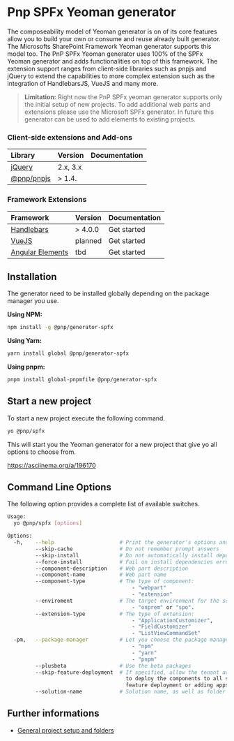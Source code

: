 # Pnp SPFx Yeoman generator
The composeability model of Yeoman generator is on of its core features allow you to build your own or consume and reuse already built generator. The Microsofts SharePoint Framework Yeoman generator supports this model too.
The PnP SPFx Yeoman generator uses 100% of the SPFx Yeoman generator and adds functionalities on top of this framework.
The extension support ranges from client-side libraries such as pnpjs and jQuery to extend the capabilities to more complex extension such as the integration of HandlebarsJS, VueJS and many more.

> **Limitation:** Right now the PnP SPFx yeoman generator supports only the initial setup of new projects. To add additional web parts and extensions please use the Microsoft SPFx generator. In future this generator can be used to add elements to existing projects.

### Client-side extensions and Add-ons

| Library | Version | Documentation |
|:--|:--|:--|
| [jQuery](http://jquery.com) | 2.x, 3.x | |
| [@pnp/pnpjs](https://github.com/pnp/pnpjs) | > 1.4. | |

### Framework Extensions

| Framework | Version | Documentation |
|:--|:--|:--|
| [Handlebars](http://handlebarsjs.com) | > 4.0.0 | Get started |
| [VueJS](https://vuejs.org) | planned | Get started |
| [Angular Elements](https://angular.io/guide/elements) | tbd |  Get started |

## Installation

The generator need to be installed globally depending on the package manager you use.

**Using NPM:**
```sh
npm install -g @pnp/generator-spfx
```

**Using Yarn:**
```sh
yarn install global @pnp/generator-spfx
```

**Using pnpm:**
```sh
pnpm install global-pnpmfile @pnp/generator-spfx
```


## Start a new project

To start a new project execute the following command.

```sh
yo @pnp/spfx
```

This will start you the Yeoman generator for a new project that give yo all options to choose from.

https://asciinema.org/a/196170

## Command Line Options

The following option provides a complete list of available switches.

```sh
Usage:
  yo @pnp/spfx [options]

Options:
  -h,    --help                     # Print the generator's options and usage
         --skip-cache               # Do not remember prompt answers                                                                                                                                                                                                                               Default: false
         --skip-install             # Do not automatically install dependencies                                                                                                                                                                                                                    Default: false
         --force-install            # Fail on install dependencies error                                                                                                                                                                                                                           Default: false
         --component-description    # Web part description
         --component-name           # Web part name
         --component-type           # The type of component:
                                        - "webpart"
                                        - "extension"
         --enviroment               # The target environment for the solution:
                                        - "onprem" or "spo".
         --extension-type           # The type of extension:
                                        - "ApplicationCustomizer",
                                        - "FieldCustomizer"
                                        - "ListViewCommandSet"
  -pm,   --package-manager          # Let you choose the package manager:
                                        - "npm"
                                        - "yarn"
                                        - "pnpm"
         --plusbeta                 # Use the beta packages
         --skip-feature-deployment  # If specified, allow the tenant admin the choice of being able
                                      to deploy the components to all sites immediately without running any
                                      feature deployment or adding apps in sites
         --solution-name            # Solution name, as well as folder name
```


## Further informations

* [General project setup and folders](./compose/custom-generator.md)
